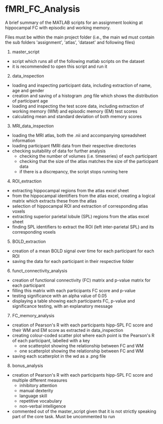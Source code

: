 # fMRI_FC_Analysis

A brief summary of the MATLAB scripts for an assignment looking at hippocampal FC with episodic and working memory.

Files must be within the main project folder (i.e., the main wd must contain the sub folders 'assignment', 'atlas', 'dataset' and following files)

1. master_script
- script which runs all of the following matlab scripts on the dataset
- it is recommended to open this script and run it

2. data_inspection
- loading and inspecting participant data, including extraction of name, age and gender
- creation and saving of a histogram .png file which shows the distribution of participant age
- loading and inspecting the test score data, including extraction of working memory (WM) and episodic memory (EM) test scores
- calculating mean and standard deviation of both memory scores

3. MRI_data_inspection
- loading the MRI atlas, both the .nii and accompanying spreadsheet information
- loading participant fMRI data from their respective directories
- checking suitability of data for further analysis
	- checking the number of volumes (i.e. timeseries) of each participant
	- checking that the size of the atlas matches the size of the participant data
	- if there is a discrepancy, the script stops running here

4. ROI_extraction
- extracting hippocampal regions from the atlas excel sheet
- from the hippocampal identifiers from the atlas excel, creating a logical matrix which extracts these from the atlas
- selection of hippocampal ROI and extraction of corresponding atlas voxels
- extracting superior parietal lobule (SPL) regions from the atlas excel sheet
- finding SPL identifiers to extract the ROI (left inter-parietal SPL) and its corresponding voxels

5. BOLD_extraction
- creation of a mean BOLD signal over time for each participant for each ROI
- saving the data for each participant in their respective folder

6. funct_connectivity_analysis
- creation of functional connectivity (FC) matrix and p-value matrix for each participant
- filling this matrix with each participants FC score and p-value
- testing significance with an alpha value of 0.05
- displaying a table showing each participants FC, p-value and significance testing, with an explanatory message

7. FC_memory_analysis
- creation of Pearson's R with each participants hipp-SPL FC score and their WM and EM score as extracted in data_inspection
- creating colour-coded scatter plot where each point is the Pearson's R of each participant, labelled with a key
	- one scatterplot showing the relationship between FC and WM
	- one scatterplot showing the relationship between FC and WM
- saving each scatterplot in the wd as a .png file

8. bonus_analysis
- creation of Pearson's R with each participants hipp-SPL FC score and multiple different measures
	- inhibitory attention
	- manual dexterity
	- language skill
	- repetitive vocabulary
	- non-verbal intelligence
- commented out of the master_script given that it is not strictly speaking part of the core task. Must be uncommented to run
